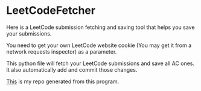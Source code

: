 # LeetCodeFetcher
Here is a LeetCode submission fetching and saving tool that helps you save your submissions.

You need to get your own LeetCode website cookie (You may get it from a network requests inspector) as a parameter.

This python file will fetch your LeetCode submissions and save all AC ones. It also automatically add and commit those changes.

[This](https://github.com/SMartQi/LeetCode) is my repo generated from this program.